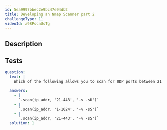 ```yaml
---
id: 5ea9997bbec2e9bc47e94db2
title: Developing an Nmap Scanner part 2
challengeType: 11
videoId: a98PscnUsTg
---
```


## Description

<section id='description'>

</section>

## Tests

<section id='tests'>

```yml
question:
  text: |
    Which of the following allows you to scan for UDP ports between 21 to 443?

  answers:
    - |
      `.scan(ip_addr, '21-443', '-v -sU')`
    - |
      `.scan(ip_addr, '1-1024', '-v -sS')`
    - |
      `.scan(ip_addr, '21-443', '-v -sS')`
  solution: 1
```

</section>
